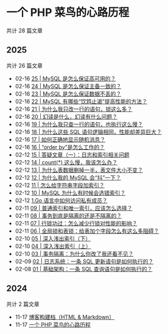 # 一个 PHP 菜鸟的心路历程

共计 28 篇文章

## 2025

共计 26 篇文章

- 02-16 [25 | MySQL 是怎么保证高可用的？](https://blog.yingnan.wang/posts/25.mysql%E6%98%AF%E6%80%8E%E4%B9%88%E4%BF%9D%E8%AF%81%E9%AB%98%E5%8F%AF%E7%94%A8%E7%9A%84/ "2025-02-16 21:58:56")
- 02-16 [24 | MySQL 是怎么保证主备一致的？](https://blog.yingnan.wang/posts/24.mysql%E6%98%AF%E6%80%8E%E4%B9%88%E4%BF%9D%E8%AF%81%E4%B8%BB%E5%A4%87%E4%B8%80%E8%87%B4%E7%9A%84/ "2025-02-16 21:58:35")
- 02-16 [23 | MySQL 是怎么保证数据不丢的？](https://blog.yingnan.wang/posts/23.mysql%E6%98%AF%E6%80%8E%E4%B9%88%E4%BF%9D%E8%AF%81%E6%95%B0%E6%8D%AE%E4%B8%8D%E4%B8%A2%E7%9A%84/ "2025-02-16 21:58:14")
- 02-16 [22 | MySQL 有哪些“饮鸩止渴”提高性能的方法？](https://blog.yingnan.wang/posts/22.mysql%E6%9C%89%E5%93%AA%E4%BA%9B%E9%A5%AE%E9%B8%A9%E6%AD%A2%E6%B8%B4%E6%8F%90%E9%AB%98%E6%80%A7%E8%83%BD%E7%9A%84%E6%96%B9%E6%B3%95/ "2025-02-16 21:57:55")
- 02-16 [21 | 为什么我只改一行的语句，锁这么多？](https://blog.yingnan.wang/posts/21.%E4%B8%BA%E4%BB%80%E4%B9%88%E6%88%91%E5%8F%AA%E6%94%B9%E4%B8%80%E8%A1%8C%E7%9A%84%E8%AF%AD%E5%8F%A5%E9%94%81%E8%BF%99%E4%B9%88%E5%A4%9A/ "2025-02-16 21:57:32")
- 02-16 [20 | 幻读是什么，幻读有什么问题？](https://blog.yingnan.wang/posts/20.%E5%B9%BB%E8%AF%BB%E6%98%AF%E4%BB%80%E4%B9%88%E5%B9%BB%E8%AF%BB%E6%9C%89%E4%BB%80%E4%B9%88%E9%97%AE%E9%A2%98/ "2025-02-16 21:57:08")
- 02-16 [19 | 为什么我只查一行的语句，也执行这么慢？](https://blog.yingnan.wang/posts/19.%E4%B8%BA%E4%BB%80%E4%B9%88%E6%88%91%E5%8F%AA%E6%9F%A5%E4%B8%80%E8%A1%8C%E7%9A%84%E8%AF%AD%E5%8F%A5%E4%B9%9F%E6%89%A7%E8%A1%8C%E8%BF%99%E4%B9%88%E6%85%A2/ "2025-02-16 21:56:47")
- 02-16 [18 | 为什么这些 SQL 语句逻辑相同，性能却差异巨大？](https://blog.yingnan.wang/posts/18.%E4%B8%BA%E4%BB%80%E4%B9%88%E8%BF%99%E4%BA%9Bsql%E8%AF%AD%E5%8F%A5%E9%80%BB%E8%BE%91%E7%9B%B8%E5%90%8C%E6%80%A7%E8%83%BD%E5%8D%B4%E5%B7%AE%E5%BC%82%E5%B7%A8%E5%A4%A7/ "2025-02-16 21:56:03")
- 02-16 [17 | 如何正确地显示随机消息？](https://blog.yingnan.wang/posts/17.%E5%A6%82%E4%BD%95%E6%AD%A3%E7%A1%AE%E5%9C%B0%E6%98%BE%E7%A4%BA%E9%9A%8F%E6%9C%BA%E6%B6%88%E6%81%AF/ "2025-02-16 21:55:26")
- 02-16 [16 | “order by”是怎么工作的？](https://blog.yingnan.wang/posts/16.order-by%E6%98%AF%E6%80%8E%E4%B9%88%E5%B7%A5%E4%BD%9C%E7%9A%84/ "2025-02-16 21:54:47")
- 02-12 [15 | 答疑文章（一）：日志和索引相关问题](https://blog.yingnan.wang/posts/15.%E7%AD%94%E7%96%91%E6%96%87%E7%AB%A0%E4%B8%80%E6%97%A5%E5%BF%97%E5%92%8C%E7%B4%A2%E5%BC%95%E7%9B%B8%E5%85%B3%E9%97%AE%E9%A2%98/ "2025-02-12 20:29:14")
- 02-12 [14 | count(*) 这么慢，我该怎么办？](https://blog.yingnan.wang/posts/14.count%E8%BF%99%E4%B9%88%E6%85%A2%E6%88%91%E8%AF%A5%E6%80%8E%E4%B9%88%E5%8A%9E/ "2025-02-12 20:27:22")
- 02-12 [13 | 为什么表数据删掉一半，表文件大小不变？](https://blog.yingnan.wang/posts/13.%E4%B8%BA%E4%BB%80%E4%B9%88%E8%A1%A8%E6%95%B0%E6%8D%AE%E5%88%A0%E6%8E%89%E4%B8%80%E5%8D%8A%E8%A1%A8%E6%96%87%E4%BB%B6%E5%A4%A7%E5%B0%8F%E4%B8%8D%E5%8F%98/ "2025-02-12 20:27:22")
- 02-12 [12 | 为什么我的 MySQL 会“抖”一下？](https://blog.yingnan.wang/posts/12.%E4%B8%BA%E4%BB%80%E4%B9%88%E6%88%91%E7%9A%84mysql%E4%BC%9A%E6%8A%96%E4%B8%80%E4%B8%8B/ "2025-02-12 20:26:41")
- 02-12 [11 | 怎么给字符串字段加索引？](https://blog.yingnan.wang/posts/11.%E6%80%8E%E4%B9%88%E7%BB%99%E5%AD%97%E7%AC%A6%E4%B8%B2%E5%AD%97%E6%AE%B5%E5%8A%A0%E7%B4%A2%E5%BC%95/ "2025-02-12 20:26:05")
- 02-12 [10 | MySQL 为什么有时候会选错索引？](https://blog.yingnan.wang/posts/10.mysql%E4%B8%BA%E4%BB%80%E4%B9%88%E6%9C%89%E6%97%B6%E5%80%99%E4%BC%9A%E9%80%89%E9%94%99%E7%B4%A2%E5%BC%95/ "2025-02-12 20:25:41")
- 02-12 [1.Go 语言中如何访问私有成员？](https://blog.yingnan.wang/posts/1.go%E8%AF%AD%E8%A8%80%E4%B8%AD%E5%A6%82%E4%BD%95%E8%AE%BF%E9%97%AE%E7%A7%81%E6%9C%89%E6%88%90%E5%91%98/ "2025-02-12 08:41:18")
- 02-11 [09 | 普通索引和唯一索引，应该怎么选择？](https://blog.yingnan.wang/posts/9.%E6%99%AE%E9%80%9A%E7%B4%A2%E5%BC%95%E5%92%8C%E5%94%AF%E4%B8%80%E7%B4%A2%E5%BC%95%E5%BA%94%E8%AF%A5%E6%80%8E%E4%B9%88%E9%80%89%E6%8B%A9/ "2025-02-11 08:51:23")
- 02-11 [08 | 事务到底是隔离的还是不隔离的？](https://blog.yingnan.wang/posts/8.%E4%BA%8B%E5%8A%A1%E5%88%B0%E5%BA%95%E6%98%AF%E9%9A%94%E7%A6%BB%E7%9A%84%E8%BF%98%E6%98%AF%E4%B8%8D%E9%9A%94%E7%A6%BB%E7%9A%84/ "2025-02-11 08:50:52")
- 02-11 [07 | 行锁功过：怎么减少行锁对性能的影响？](https://blog.yingnan.wang/posts/7.%E8%A1%8C%E9%94%81%E5%8A%9F%E8%BF%87%E6%80%8E%E4%B9%88%E5%87%8F%E5%B0%91%E8%A1%8C%E9%94%81%E5%AF%B9%E6%80%A7%E8%83%BD%E7%9A%84%E5%BD%B1%E5%93%8D/ "2025-02-11 08:50:23")
- 02-11 [06 | 全局锁和表锁：给表加个字段怎么有这么多阻碍？](https://blog.yingnan.wang/posts/6.%E5%85%A8%E5%B1%80%E9%94%81%E5%92%8C%E8%A1%A8%E9%94%81%E7%BB%99%E8%A1%A8%E5%8A%A0%E4%B8%AA%E5%AD%97%E6%AE%B5%E6%80%8E%E4%B9%88%E6%9C%89%E8%BF%99%E4%B9%88%E5%A4%9A%E9%98%BB%E7%A2%8D/ "2025-02-11 08:49:45")
- 02-10 [05 | 深入浅出索引（下）](https://blog.yingnan.wang/posts/5.%E6%B7%B1%E5%85%A5%E6%B5%85%E5%87%BA%E7%B4%A2%E5%BC%95-%E4%B8%8B/ "2025-02-10 18:39:22")
- 02-10 [04 | 深入浅出索引（上）](https://blog.yingnan.wang/posts/4.%E6%B7%B1%E5%85%A5%E6%B5%85%E5%87%BA%E7%B4%A2%E5%BC%95-%E4%B8%8A/ "2025-02-10 18:36:50")
- 02-10 [03 | 事务隔离：为什么你改了我还看不见？](https://blog.yingnan.wang/posts/3.%E4%BA%8B%E5%8A%A1%E9%9A%94%E7%A6%BB%E4%B8%BA%E4%BB%80%E4%B9%88%E4%BD%A0%E6%94%B9%E4%BA%86%E6%88%91%E8%BF%98%E7%9C%8B%E4%B8%8D%E8%A7%81/ "2025-02-10 08:50:39")
- 02-09 [02 | 日志系统：一条 SQL 更新语句是如何执行的？](https://blog.yingnan.wang/posts/2.%E6%97%A5%E5%BF%97%E7%B3%BB%E7%BB%9F%E4%B8%80%E6%9D%A1sql%E6%9B%B4%E6%96%B0%E8%AF%AD%E5%8F%A5%E6%98%AF%E5%A6%82%E4%BD%95%E6%89%A7%E8%A1%8C%E7%9A%84/ "2025-02-09 22:27:50")
- 02-08 [01 | 基础架构：一条 SQL 查询语句是如何执行的？](https://blog.yingnan.wang/posts/1.%E5%9F%BA%E7%A1%80%E6%9E%B6%E6%9E%84%E4%B8%80%E6%9D%A1sql%E6%9F%A5%E8%AF%A2%E8%AF%AD%E5%8F%A5%E6%98%AF%E5%A6%82%E4%BD%95%E6%89%A7%E8%A1%8C%E7%9A%84/ "2025-02-08 08:52:58")

## 2024

共计 2 篇文章

- 11-17 [博客构建档（HTML & Markdown）](https://blog.yingnan.wang/projects/w2lz/w2lz.github.io/ "2024-11-17 06:31:34")
- 11-17 [一个 PHP 菜鸟的心路历程](https://blog.yingnan.wang/projects/w2lz/hugo-blog/ "2024-11-17 06:27:30")
